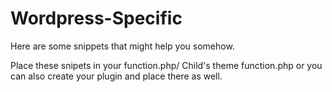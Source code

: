 # Wordpress-Specific
Here are some snippets that might help you somehow.

Place these snipets in your function.php/ Child's theme function.php or you can also create your plugin and place there as well.

